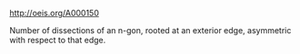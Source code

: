 http://oeis.org/A000150

Number of dissections of an n-gon, rooted at an exterior edge, asymmetric with respect to that edge.
